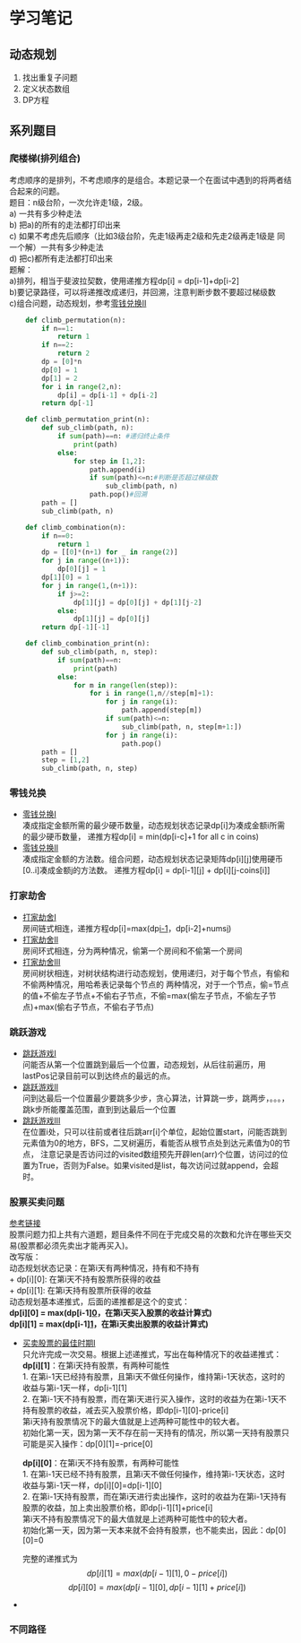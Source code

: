 # 学习笔记
## 动态规划
1. 找出重复子问题  
2. 定义状态数组  
3. DP方程  

## 系列题目
### 爬楼梯(排列组合)
考虑顺序的是排列，不考虑顺序的是组合。本题记录一个在面试中遇到的将两者结合起来的问题。  
题目：n级台阶，一次允许走1级，2级。   
a) 一共有多少种走法   
b) 把a)的所有的走法都打印出来   
c) 如果不考虑先后顺序（比如3级台阶，先走1级再走2级和先走2级再走1级是 同一个解）一共有多少种走法  
d) 把c)都所有走法都打印出来  
题解：  
a)排列，相当于斐波拉契数，使用递推方程dp[i] = dp[i-1]+dp[i-2]  
b)要记录路径，可以将递推改成递归，并回溯，注意判断步数不要超过梯级数  
c)组合问题，动态规划，参考[零钱兑换II](https://leetcode-cn.com/problems/coin-change-2/submissions/)
```python
	def climb_permutation(n): 
		if n==1:
            return 1
        if n==2:
            return 2
        dp = [0]*n
        dp[0] = 1
        dp[1] = 2
        for i in range(2,n):
            dp[i] = dp[i-1] + dp[i-2]
        return dp[-1]
```
```python
	def climb_permutation_print(n):
		def sub_climb(path, n):
			if sum(path)==n: #递归终止条件
				print(path)
			else:
				for step in [1,2]:
					path.append(i)
					if sum(path)<=n:#判断是否超过梯级数
						sub_climb(path, n)
					path.pop()#回溯
		path = []
		sub_climb(path, n)
```
```python
    def climb_combination(n):
		if n==0:
			return 1
		dp = [[0]*(n+1) for _ in range(2)]
		for j in range((n+1)):
			dp[0][j] = 1
		dp[1][0] = 1
		for j in range(1,(n+1)):
			if j>=2:
				dp[1][j] = dp[0][j] + dp[1][j-2]
			else:
				dp[1][j] = dp[0][j]
		return dp[-1][-1]
```
```python
	def climb_combination_print(n):
		def sub_climb(path, n, step):
			if sum(path)==n:
				print(path)
			else:
				for m in range(len(step)):
					for i in range(1,n//step[m]+1):
						for j in range(i):
							path.append(step[m])
						if sum(path)<=n:
							sub_climb(path, n, step[m+1:])
						for j in range(i):
							path.pop()
		path = []
		step = [1,2]
		sub_climb(path, n, step)
```
### 零钱兑换
* [零钱兑换I](https://leetcode-cn.com/problems/coin-change/)  
	凑成指定金额所需的最少硬币数量，动态规划状态记录dp[i]为凑成金额i所需的最少硬币数量，
	递推方程dp[i] = min(dp[i-c]+1 for all c in coins)
* [零钱兑换II](https://leetcode-cn.com/problems/coin-change-2/)  
	凑成指定金额的方法数。组合问题，动态规划状态记录矩阵dp[i][j]使用硬币[0..i]凑成金额j的方法数。
	递推方程dp[i] = dp[i-1][j] + dp[i][j-coins[i]]
### 打家劫舍
* [打家劫舍I](https://leetcode-cn.com/problems/house-robber/)  
	房间链式相连，递推方程dp[i]=max(dp[i-1](不偷第i个房间)，dp[i-2]+nums[i](偷第i个房间))
* [打家劫舍II](https://leetcode-cn.com/problems/house-robber-ii/)  
	房间环式相连，分为两种情况，偷第一个房间和不偷第一个房间
* [打家劫舍III](https://leetcode-cn.com/problems/house-robber-iii/)  
	房间树状相连，对树状结构进行动态规划，使用递归，对于每个节点，有偷和不偷两种情况，用哈希表记录每个节点的
	两种情况，对于一个节点，偷=节点的值+不偷左子节点+不偷右子节点，不偷=max(偷左子节点，不偷左子节点)+max(偷右子节点，不偷右子节点)
### 跳跃游戏
* [跳跃游戏I](https://leetcode-cn.com/problems/jump-game/)  
	问能否从第一个位置跳到最后一个位置，动态规划，从后往前遍历，用lastPos记录目前可以到达终点的最远的点。  
* [跳跃游戏II](https://leetcode-cn.com/problems/jump-game-ii/)  
	问到达最后一个位置最少要跳多少步，贪心算法，计算跳一步，跳两步，。。。，跳k步所能覆盖范围，直到到达最后一个位置  
* [跳跃游戏III](https://leetcode.com/problems/jump-game-iii/)  
	在位置i处，只可以往前或者往后跳arr[i]个单位，起始位置start，问能否跳到元素值为0的地方，BFS，二叉树遍历，看能否从根节点处到达元素值为0的节点，
	注意记录是否访问过的visited数组预先开辟len(arr)个位置，访问过的位置为True，否则为False。如果visited是list，每次访问过就append，会超时。
### 股票买卖问题    
[参考链接](https://leetcode-cn.com/circle/article/qiAgHn/)  
股票问题力扣上共有六道题，题目条件不同在于完成交易的次数和允许在哪些天交易(股票都必须先卖出才能再买入)。    
改写版：  
	动态规划状态记录：在第i天有两种情况，持有和不持有  
		+ dp[i][0]: 在第i天不持有股票所获得的收益  
		+ dp[i][1]: 在第i天持有股票所获得的收益  
	动态规划基本递推式，后面的递推都是这个的变式：  
		**dp[i][0] = max(dp[i-1][0](不操作，维持在第i-1天时不持有情况的状态不变)，在第i天买入股票的收益计算式)**  
		**dp[i][1] = max(dp[i-1][1](不操作，维持在第i-1天时持有情况的状态不变)，在第i天卖出股票的收益计算式)**    
- [买卖股票的最佳时期I](https://leetcode-cn.com/problems/best-time-to-buy-and-sell-stock/)  
	只允许完成一次交易。根据上述递推式，写出在每种情况下的收益递推式：  
	**dp[i][1]**：在第i天持有股票，有两种可能性   
		1. 在第i-1天已经持有股票，且第i天不做任何操作，维持第i-1天状态，这时的收益与第i-1天一样，dp[i-1][1]  
		2. 在第i-1天不持有股票，而在第i天进行买入操作，这时的收益为在第i-1天不持有股票的收益，减去买入股票价格，即dp[i-1][0]-price[i]  
		第i天持有股票情况下的最大值就是上述两种可能性中的较大者。  
		初始化第一天，因为第一天不存在前一天持有的情况，所以第一天持有股票只可能是买入操作：dp[0][1]=-price[0]  
	
	**dp[i][0]**：在第i天不持有股票，有两种可能性  
		1. 在第i-1天已经不持有股票，且第i天不做任何操作，维持第i-1天状态，这时收益与第i-1天一样，dp[i][0]=dp[i-1][0]  
		2. 在第i-1天持有股票，而在第i天进行卖出操作，这时的收益为在第i-1天持有股票的收益，加上卖出股票价格，即dp[i-1][1]+price[i]  
		第i天不持有股票情况下的最大值就是上述两种可能性中的较大者。  
		初始化第一天，因为第一天本来就不会持有股票，也不能卖出，因此：dp[0][0]=0  
	
	完整的递推式为  
	$$dp[i][1] = max(dp[i-1][1], 0-price[i])$$
	$$dp[i][0] = max(dp[i-1][0], dp[i-1][1]+price[i])$$
	
- 

### 不同路径
